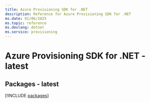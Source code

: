 ```yaml
---
title: Azure Provisioning SDK for .NET
description: Reference for Azure Provisioning SDK for .NET
ms.date: 01/06/2025
ms.topic: reference
ms.devlang: dotnet
ms.service: provisioning
---
```

# Azure Provisioning SDK for .NET - latest
## Packages - latest
[!INCLUDE [packages](provisioning-index.md)]